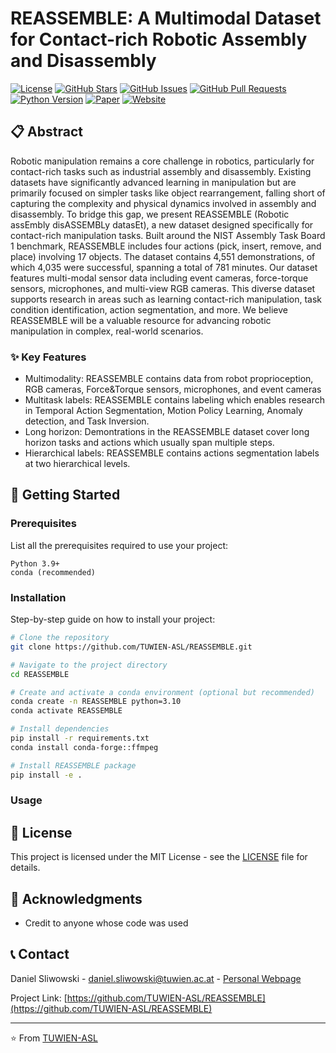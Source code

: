 # REASSEMBLE: A Multimodal Dataset for Contact-rich Robotic Assembly and Disassembly

[![License](https://img.shields.io/badge/License-MIT-blue.svg)](LICENSE)
[![GitHub Stars](https://img.shields.io/github/stars/TUWIEN-ASL/REASSEMBLE.svg)](https://github.com/TUWIEN-ASL/REASSEMBLE/stargazers)
[![GitHub Issues](https://img.shields.io/github/issues/TUWIEN-ASL/REASSEMBLE.svg)](https://github.com/TUWIEN-ASL/REASSEMBLE/issues)
[![GitHub Pull Requests](https://img.shields.io/github/issues-pr/TUWIEN-ASL/REASSEMBLE.svg)](https://github.com/TUWIEN-ASL/REASSEMBLE/pulls)
[![Python Version](https://img.shields.io/badge/python-3.10+-blue.svg)](https://www.python.org/downloads/)
[![Paper](https://img.shields.io/badge/arXiv-2502.05086-b31b1b.svg)](https://arxiv.org/abs/2502.05086)
[![Website](https://img.shields.io/badge/Website-Project_Page-green.svg)](https://dsliwowski1.github.io/REASSEMBLE_page/)

## 📋 Abstract

Robotic manipulation remains a core challenge in robotics, particularly for contact-rich tasks such as industrial assembly and disassembly. Existing datasets have significantly advanced learning in manipulation but are primarily focused on simpler tasks like object rearrangement, falling short of capturing the complexity and physical dynamics involved in assembly and disassembly. To bridge this gap, we present REASSEMBLE (Robotic assEmbly disASSEMBLy datasEt), a new dataset designed specifically for contact-rich manipulation tasks. Built around the NIST Assembly Task Board 1 benchmark, REASSEMBLE includes four actions (pick, insert, remove, and place) involving 17 objects. The dataset contains 4,551 demonstrations, of which 4,035 were successful, spanning a total of 781 minutes. Our dataset features multi-modal sensor data including event cameras, force-torque sensors, microphones, and multi-view RGB cameras. This diverse dataset supports research in areas such as learning contact-rich manipulation, task condition identification, action segmentation, and more. We believe REASSEMBLE will be a valuable resource for advancing robotic manipulation in complex, real-world scenarios.

### ✨ Key Features

- Multimodality: REASSEMBLE contains data from robot proprioception, RGB cameras, Force&Torque sensors, microphones, and event cameras
- Multitask labels: REASSEMBLE contains labeling which enables research in Temporal Action Segmentation, Motion Policy Learning, Anomaly detection, and Task Inversion.
- Long horizon: Demontrations in the REASSEMBLE dataset cover long horizon tasks and actions which usually span multiple steps.
- Hierarchical labels: REASSEMBLE contains actions segmentation labels at two hierarchical levels.

## 🚀 Getting Started

### Prerequisites

List all the prerequisites required to use your project:

```
Python 3.9+
conda (recommended)
```

### Installation

Step-by-step guide on how to install your project:

```bash
# Clone the repository
git clone https://github.com/TUWIEN-ASL/REASSEMBLE.git

# Navigate to the project directory
cd REASSEMBLE

# Create and activate a conda environment (optional but recommended)
conda create -n REASSEMBLE python=3.10
conda activate REASSEMBLE

# Install dependencies
pip install -r requirements.txt
conda install conda-forge::ffmpeg

# Install REASSEMBLE package
pip install -e .
```

### Usage


## 📝 License

This project is licensed under the MIT License - see the [LICENSE](LICENSE) file for details.

## 🙏 Acknowledgments

- Credit to anyone whose code was used

## 📞 Contact

Daniel Sliwowski - [daniel.sliwowski@tuwien.ac.at](daniel.sliwowski@tuwien.ac.at) - [Personal Webpage](https://dsliwowski1.github.io)

Project Link: [https://github.com/TUWIEN-ASL/REASSEMBLE](https://github.com/TUWIEN-ASL/REASSEMBLE)

---

⭐️ From [TUWIEN-ASL](https://github.com/TUWIEN-ASL)